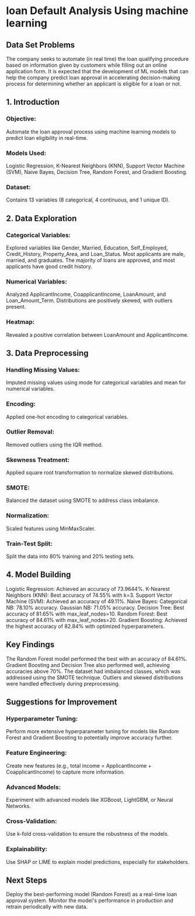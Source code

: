 # loan Default Analysis Using machine learning 
## Data Set Problems 
The company seeks to automate (in real time) the loan qualifying procedure based on information given by customers while filling out an online application form. It is expected that the development of ML models that can help the company predict loan approval in accelerating decision-making process for determining whether an applicant is eligible for a loan or not.
##  1. Introduction

### Objective: 
Automate the loan approval process using machine learning models to predict loan eligibility in real-time.
### Models Used:
Logistic Regression, K-Nearest Neighbors (KNN), Support Vector Machine (SVM), Naive Bayes, Decision Tree, Random Forest, and Gradient Boosting.
### Dataset:
Contains 13 variables (8 categorical, 4 continuous, and 1 unique ID).

## 2. Data Exploration

### Categorical Variables:
Explored variables like Gender, Married, Education, Self_Employed, Credit_History, Property_Area, and Loan_Status.
Most applicants are male, married, and graduates.
The majority of loans are approved, and most applicants have good credit history.
### Numerical Variables: 
Analyzed ApplicantIncome, CoapplicantIncome, LoanAmount, and Loan_Amount_Term.
Distributions are positively skewed, with outliers present.
### Heatmap: 
Revealed a positive correlation between LoanAmount and ApplicantIncome.

## 3. Data Preprocessing
### Handling Missing Values: 
Imputed missing values using mode for categorical variables and mean for numerical variables.
### Encoding: 
Applied one-hot encoding to categorical variables.
### Outlier Removal:
Removed outliers using the IQR method.
### Skewness Treatment:
Applied square root transformation to normalize skewed distributions.
### SMOTE: 
Balanced the dataset using SMOTE to address class imbalance.
### Normalization:
Scaled features using MinMaxScaler.
### Train-Test Split:
Split the data into 80% training and 20% testing sets.

## 4. Model Building
Logistic Regression: Achieved an accuracy of 73.9644%.
K-Nearest Neighbors (KNN): Best accuracy of 74.55% with k=3.
Support Vector Machine (SVM): Achieved an accuracy of 49.11%.
Naive Bayes:
Categorical NB: 78.10% accuracy.
Gaussian NB: 71.05% accuracy.
Decision Tree: Best accuracy of 81.65% with max_leaf_nodes=10.
Random Forest: Best accuracy of 84.61% with max_leaf_nodes=20.
Gradient Boosting: Achieved the highest accuracy of 82.84% with optimized hyperparameters.

## Key Findings
The Random Forest model performed the best with an accuracy of 84.61%.
Gradient Boosting and Decision Tree also performed well, achieving accuracies above 70%.
The dataset had imbalanced classes, which was addressed using the SMOTE technique.
Outliers and skewed distributions were handled effectively during preprocessing.

## Suggestions for Improvement
### Hyperparameter Tuning:
Perform more extensive hyperparameter tuning for models like Random Forest and Gradient Boosting to potentially improve accuracy further.
### Feature Engineering:
Create new features (e.g., total income = ApplicantIncome + CoapplicantIncome) to capture more information.
### Advanced Models:
Experiment with advanced models like XGBoost, LightGBM, or Neural Networks.
### Cross-Validation:
Use k-fold cross-validation to ensure the robustness of the models.
### Explainability:
Use SHAP or LIME to explain model predictions, especially for stakeholders.

## Next Steps
Deploy the best-performing model (Random Forest) as a real-time loan approval system.
Monitor the model's performance in production and retrain periodically with new data.
